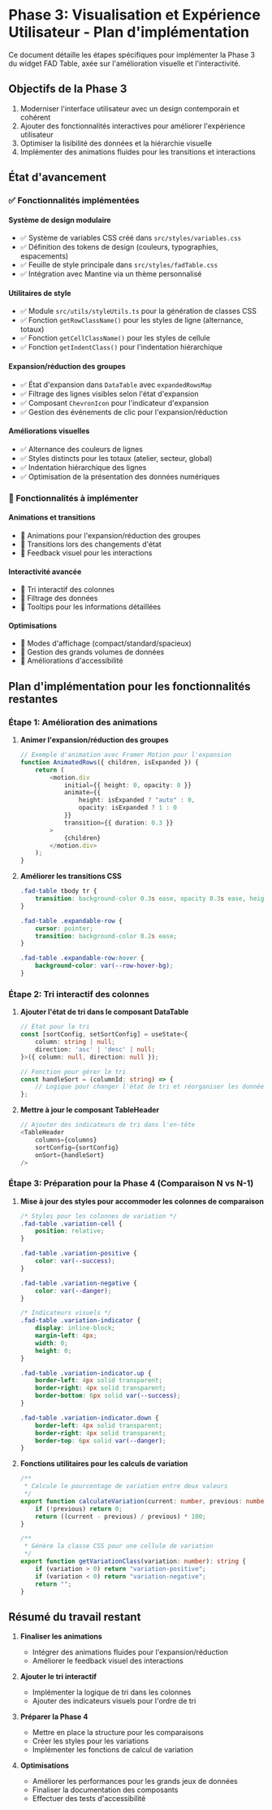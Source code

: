 # Phase 3: Visualisation et Expérience Utilisateur - Plan d'implémentation

Ce document détaille les étapes spécifiques pour implémenter la Phase 3 du widget FAD Table, axée sur l'amélioration visuelle et l'interactivité.

## Objectifs de la Phase 3

1. Moderniser l'interface utilisateur avec un design contemporain et cohérent
2. Ajouter des fonctionnalités interactives pour améliorer l'expérience utilisateur
3. Optimiser la lisibilité des données et la hiérarchie visuelle
4. Implémenter des animations fluides pour les transitions et interactions

## État d'avancement

### ✅ Fonctionnalités implémentées

#### Système de design modulaire
- ✅ Système de variables CSS créé dans `src/styles/variables.css`
- ✅ Définition des tokens de design (couleurs, typographies, espacements)
- ✅ Feuille de style principale dans `src/styles/fadTable.css`
- ✅ Intégration avec Mantine via un thème personnalisé

#### Utilitaires de style
- ✅ Module `src/utils/styleUtils.ts` pour la génération de classes CSS
- ✅ Fonction `getRowClassName()` pour les styles de ligne (alternance, totaux)
- ✅ Fonction `getCellClassName()` pour les styles de cellule
- ✅ Fonction `getIndentClass()` pour l'indentation hiérarchique

#### Expansion/réduction des groupes
- ✅ État d'expansion dans `DataTable` avec `expandedRowsMap`
- ✅ Filtrage des lignes visibles selon l'état d'expansion
- ✅ Composant `ChevronIcon` pour l'indicateur d'expansion
- ✅ Gestion des événements de clic pour l'expansion/réduction

#### Améliorations visuelles
- ✅ Alternance des couleurs de lignes
- ✅ Styles distincts pour les totaux (atelier, secteur, global)
- ✅ Indentation hiérarchique des lignes
- ✅ Optimisation de la présentation des données numériques

### 🔲 Fonctionnalités à implémenter

#### Animations et transitions
- 🔲 Animations pour l'expansion/réduction des groupes
- 🔲 Transitions lors des changements d'état
- 🔲 Feedback visuel pour les interactions

#### Interactivité avancée
- 🔲 Tri interactif des colonnes
- 🔲 Filtrage des données
- 🔲 Tooltips pour les informations détaillées

#### Optimisations
- 🔲 Modes d'affichage (compact/standard/spacieux)
- 🔲 Gestion des grands volumes de données
- 🔲 Améliorations d'accessibilité

## Plan d'implémentation pour les fonctionnalités restantes

### Étape 1: Amélioration des animations

1. **Animer l'expansion/réduction des groupes**
   ```typescript
   // Exemple d'animation avec Framer Motion pour l'expansion
   function AnimatedRows({ children, isExpanded }) {
       return (
           <motion.div
               initial={{ height: 0, opacity: 0 }}
               animate={{ 
                   height: isExpanded ? "auto" : 0,
                   opacity: isExpanded ? 1 : 0
               }}
               transition={{ duration: 0.3 }}
           >
               {children}
           </motion.div>
       );
   }
   ```

2. **Améliorer les transitions CSS**
   ```css
   .fad-table tbody tr {
       transition: background-color 0.3s ease, opacity 0.3s ease, height 0.3s ease;
   }
   
   .fad-table .expandable-row {
       cursor: pointer;
       transition: background-color 0.2s ease;
   }
   
   .fad-table .expandable-row:hover {
       background-color: var(--row-hover-bg);
   }
   ```

### Étape 2: Tri interactif des colonnes

1. **Ajouter l'état de tri dans le composant DataTable**
   ```typescript
   // État pour le tri
   const [sortConfig, setSortConfig] = useState<{
       column: string | null;
       direction: 'asc' | 'desc' | null;
   }>({ column: null, direction: null });
   
   // Fonction pour gérer le tri
   const handleSort = (columnId: string) => {
       // Logique pour changer l'état de tri et réorganiser les données
   };
   ```

2. **Mettre à jour le composant TableHeader**
   ```typescript
   // Ajouter des indicateurs de tri dans l'en-tête
   <TableHeader 
       columns={columns} 
       sortConfig={sortConfig} 
       onSort={handleSort} 
   />
   ```

### Étape 3: Préparation pour la Phase 4 (Comparaison N vs N-1)

1. **Mise à jour des styles pour accommoder les colonnes de comparaison**
   ```css
   /* Styles pour les colonnes de variation */
   .fad-table .variation-cell {
       position: relative;
   }
   
   .fad-table .variation-positive {
       color: var(--success);
   }
   
   .fad-table .variation-negative {
       color: var(--danger);
   }
   
   /* Indicateurs visuels */
   .fad-table .variation-indicator {
       display: inline-block;
       margin-left: 4px;
       width: 0;
       height: 0;
   }
   
   .fad-table .variation-indicator.up {
       border-left: 4px solid transparent;
       border-right: 4px solid transparent;
       border-bottom: 6px solid var(--success);
   }
   
   .fad-table .variation-indicator.down {
       border-left: 4px solid transparent;
       border-right: 4px solid transparent;
       border-top: 6px solid var(--danger);
   }
   ```

2. **Fonctions utilitaires pour les calculs de variation**
   ```typescript
   /**
    * Calcule le pourcentage de variation entre deux valeurs
    */
   export function calculateVariation(current: number, previous: number): number {
       if (!previous) return 0;
       return ((current - previous) / previous) * 100;
   }
   
   /**
    * Génère la classe CSS pour une cellule de variation
    */
   export function getVariationClass(variation: number): string {
       if (variation > 0) return "variation-positive";
       if (variation < 0) return "variation-negative";
       return "";
   }
   ```

## Résumé du travail restant

1. **Finaliser les animations**
   - Intégrer des animations fluides pour l'expansion/réduction
   - Améliorer le feedback visuel des interactions

2. **Ajouter le tri interactif**
   - Implémenter la logique de tri dans les colonnes
   - Ajouter des indicateurs visuels pour l'ordre de tri

3. **Préparer la Phase 4**
   - Mettre en place la structure pour les comparaisons
   - Créer les styles pour les variations
   - Implémenter les fonctions de calcul de variation

4. **Optimisations**
   - Améliorer les performances pour les grands jeux de données
   - Finaliser la documentation des composants
   - Effectuer des tests d'accessibilité 